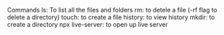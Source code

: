 Commands
ls: To list all the files and folders
rm: to detele a file (-rf flag to delete a directory)
touch: to create a file
history: to view history
mkdir: to create a directory
npx live-server: to open up live server